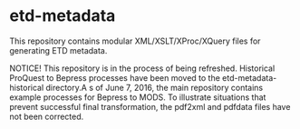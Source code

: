 etd-metadata
============

This repository contains modular XML/XSLT/XProc/XQuery files for generating ETD metadata.

NOTICE! This repository is in the process of being refreshed. Historical ProQuest to Bepress processes have been moved to the etd-metadata-historical directory.A
s of June 7, 2016, the main repository contains example processes for Bepress to MODS. To illustrate situations that prevent successful final transformation, the pdf2xml and pdfdata files have not been corrected.